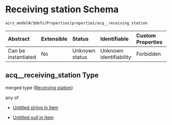 # Receiving station Schema

```txt
airs_model#/$defs/Properties/properties/acq__receiving_station
```



| Abstract            | Extensible | Status         | Identifiable            | Custom Properties | Additional Properties | Access Restrictions | Defined In                                                      |
| :------------------ | :--------- | :------------- | :---------------------- | :---------------- | :-------------------- | :------------------ | :-------------------------------------------------------------- |
| Can be instantiated | No         | Unknown status | Unknown identifiability | Forbidden         | Allowed               | none                | [model.schema.json\*](model.schema.json "open original schema") |

## acq\_\_receiving\_station Type

merged type ([Receiving station](model-defs-properties-properties-receiving-station.md))

any of

* [Untitled string in Item](model-defs-properties-properties-receiving-station-anyof-0.md "check type definition")

* [Untitled null in Item](model-defs-properties-properties-receiving-station-anyof-1.md "check type definition")
